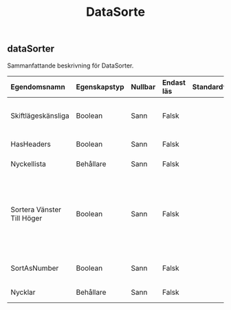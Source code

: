 ﻿---
title: DataSorte
second_title: Aspose.Cells Cloud Documen
type: docs
url: /sv/specification/model/datasorter/
description: "Aspose.Cells Molnmodellspecifikation: DataSorter. Hantera enkelt Excel och andra kalkylarksdokument med funktioner som att öppna, generera, redigera, dela, slå samman, jämföra och konvertera"
weight: 50
---
## **dataSorter**

 Sammanfattande beskrivning för DataSorter.

| Egendomsnamn| Egenskapstyp| Nullbar| Endast läs| Standardvärde| Beskrivning|
|:- |:- |:- |:- |:- |:- |
| Skiftlägeskänsliga| Boolean| Sann| Falsk|| Hämtar och ställer in om skiftlägeskänslighet vid jämförelse av sträng.|
| HasHeaders| Boolean| Sann| Falsk|| Representerar om intervallet har rubriker.|
| Nyckellista| Behållare| Sann| Falsk|| Hämtar nyckellistan för datasorterare.|
| Sortera Vänster Till Höger| Boolean| Sann| Falsk||Sant betyder att sorteringsorienteringen är från vänster till höger. Falskt betyder att sorteringsorienteringen är från topp till botten. Standardvärdet är falskt.|
| SortAsNumber| Boolean| Sann| Falsk|| Anger om något som ser ut som ett nummer sorteras.|
| Nycklar| Behållare| Sann| Falsk|| Hämtar nyckellistan för datasorterare.|

